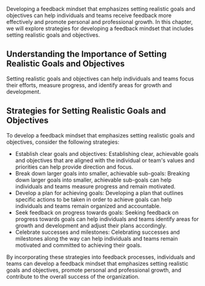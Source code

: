 
Developing a feedback mindset that emphasizes setting realistic goals and objectives can help individuals and teams receive feedback more effectively and promote personal and professional growth. In this chapter, we will explore strategies for developing a feedback mindset that includes setting realistic goals and objectives.

Understanding the Importance of Setting Realistic Goals and Objectives
----------------------------------------------------------------------

Setting realistic goals and objectives can help individuals and teams focus their efforts, measure progress, and identify areas for growth and development.

Strategies for Setting Realistic Goals and Objectives
-----------------------------------------------------

To develop a feedback mindset that emphasizes setting realistic goals and objectives, consider the following strategies:

* Establish clear goals and objectives: Establishing clear, achievable goals and objectives that are aligned with the individual or team's values and priorities can help provide direction and focus.
* Break down larger goals into smaller, achievable sub-goals: Breaking down larger goals into smaller, achievable sub-goals can help individuals and teams measure progress and remain motivated.
* Develop a plan for achieving goals: Developing a plan that outlines specific actions to be taken in order to achieve goals can help individuals and teams remain organized and accountable.
* Seek feedback on progress towards goals: Seeking feedback on progress towards goals can help individuals and teams identify areas for growth and development and adjust their plans accordingly.
* Celebrate successes and milestones: Celebrating successes and milestones along the way can help individuals and teams remain motivated and committed to achieving their goals.

By incorporating these strategies into feedback processes, individuals and teams can develop a feedback mindset that emphasizes setting realistic goals and objectives, promote personal and professional growth, and contribute to the overall success of the organization.
